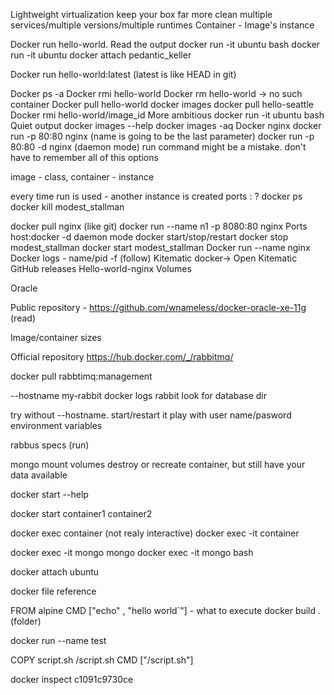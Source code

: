 Lightweight virtualization
keep your box far more clean
multiple services/multiple versions/multiple runtimes
Container - Image's instance

Docker run hello-world. Read the output
docker run -it ubuntu bash
docker run -it ubuntu
docker attach pedantic_keller

Docker run hello-world:latest (latest is like HEAD in git)

Docker ps -a
Docker rmi hello-world
Docker rm hello-world -> no such container
Docker pull hello-world
docker images
docker pull hello-seattle
Docker rmi hello-world/image_id
More ambitious  docker run -it ubuntu bash
Quiet output 
docker images --help
docker images -aq
Docker nginx 
docker run -p 80:80 nginx (name is going to be the last parameter)
docker run -p 80:80 -d nginx (daemon mode)
run command might be a mistake. don't have to remember all of this options

image - class, container - instance

every time run is used - another instance is created
ports <local host>:<container> ?
docker ps
docker kill modest_stallman

docker pull nginx (like git)
docker  run --name n1 -p 8080:80 nginx
Ports host:docker
-d daemon mode
docker start/stop/restart
docker stop modest_stallman
docker start modest_stallman
Docker run --name nginx
Docker logs - name/pid -f (follow)
Kitematic docker-> Open Kitematic
GitHub releases
Hello-world-nginx
Volumes


Oracle 

Public repository - https://github.com/wnameless/docker-oracle-xe-11g (read)

Image/container sizes


Official repository https://hub.docker.com/_/rabbitmq/


docker pull rabbtimq:management

--hostname my-rabbit
docker logs rabbit look for database dir

try without --hostname. start/restart it
play with user name/pasword environment variables

rabbus specs (run)

mongo mount volumes
destroy or recreate container, but still have your data available


docker start --help

docker start container1 container2

docker exec container (not realy interactive)
docker exec -it container

docker exec -it mongo mongo 
docker exec -it mongo bash 


docker attach ubuntu


docker file reference

FROM alpine
CMD ["echo" , "hello world`"] - what to execute
docker build . (folder)

docker run --name test <image id>

COPY script.sh /script.sh
CMD ["/script.sh"] 



docker inspect c1091c9730ce